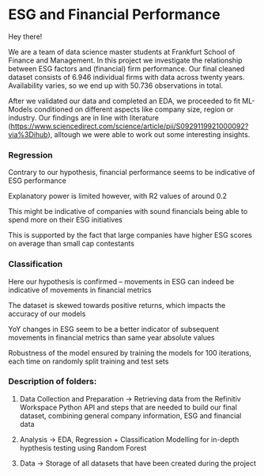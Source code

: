 # ESG and Financial Performance

Hey there!

We are a team of data science master students at Frankfurt School of Finance and Management. In this project we investigate the relationship between ESG factors and (financial) firm performance. Our final cleaned dataset consists of 6.946 individual firms with data across twenty years. Availability varies, so we end up with 50.736 observations in total.

After we validated our data and completed an EDA, we proceeded to fit ML-Models conditioned on different aspects like company size, region or industry. Our findings are in line with literature (https://www.sciencedirect.com/science/article/pii/S0929119921000092?via%3Dihub), alltough we were able to work out some interesting insights.

### Regression

Contrary to our hypothesis, financial performance seems to be indicative of ESG performance

Explanatory power is limited however, with R2 values of around 0.2

This might be indicative of companies with sound financials being able to spend more on their ESG initiatives

This is supported by the fact that large companies have higher ESG scores on average than small cap contestants

### Classification

Here our hypothesis is confirmed – movements in ESG can indeed be indicative of movements in financial metrics

The dataset is skewed towards positive returns, which impacts the accuracy of our models

YoY changes in ESG seem to be a better indicator of subsequent movements in financial metrics than same year absolute values

Robustness of the model ensured by training the models for 100 iterations, each time on randomly split training and test sets


### Description of folders:

1) Data Collection and Preparation -> Retrieving data from the Refinitiv Workspace Python API and steps that are needed to build our final dataset, combining general company information, ESG and financial data

2) Analysis -> EDA, Regression + Classification Modelling for in-depth hypthesis testing using Random Forest

3) Data -> Storage of all datasets that have been created during the project
